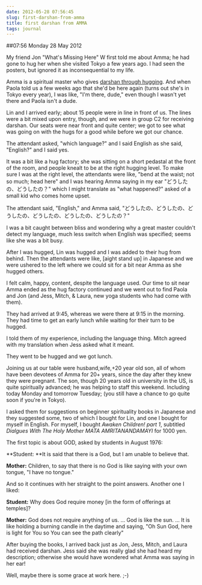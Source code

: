 ```yaml
---
date: 2012-05-28 07:56:45
slug: first-darshan-from-amma
title: first darshan from AMMA
tags: journal
---
```


##07:56 Monday 28 May 2012

My friend Jon "What's Missing Here" W first told me about Amma; he had gone to hug her when she visited Tokyo a few years ago.  I had seen the posters, but ignored it as inconsequential to my life.

 

Amma is a spiritual master who gives [darshan through hugging](http://www.amritapuri.org/amma/who/darshan).  And when Paola told us a few weeks ago that she'd be here again (turns out she's in Tokyo every year), I was like, "I'm there, dude," even though I wasn't yet there and Paola isn't a dude.

 

Lin and I arrived early; about 15 people were in line in front of us.  The lines were a bit mixed upon entry, though, and we were in group C2 for receiving darshan.  Our seats were near front and quite center; we got to see what was going on with the hugs for a good while before we got our chance.

 

The attendant asked, "which language?" and I said English as she said, "English?" and I said yes.

 

It was a bit like a hug factory; she was sitting on a short pedastal at the front of the room, and people knealt to be at the right hugging level.  To make sure I was at the right level, the attendants were like, "bend at the waist; not so much; head here" and I was hearing Amma saying in my ear "どうしたの、どうしたの？" which I might translate as "what happened?" asked of a small kid who comes home upset.

 

The attendant said, "English," and Amma said, "どうしたの、どうしたの、どうしたの、どうしたの、どうしたの、どうしたの？"

 

I was a bit caught between bliss and wondering why a great master couldn't detect my language, much less switch when English was specified; seems like she was a bit busy.

 

After I was hugged, Lin was hugged and I was added to their hug from behind.  Then the attendants were like, [aight stand up] in Japanese and we were ushered to the left where we could sit for a bit near Amma as she hugged others.

 

I felt calm, happy, content, despite the language used.  Our time to sit near Amma ended as the hug factory continued and we went out to find Paola and Jon (and Jess, Mitch, & Laura, new yoga students who had come with them).

 

They had arrived at 9:45, whereas we were there at 9:15 in the morning.  They had time to get an early lunch while waiting for their turn to be hugged.

 

I told them of my experience, including the language thing.  Mitch agreed with my translation when Jess asked what it meant.

 

They went to be hugged and we got lunch.

 

Joining us at our table were husband,wife,+20 year old son, all of whom have been devotees of Amma for 20+ years, since the day after they knew they were pregnant.  The son, though 20 years old in university in the US, is quite spiritually advanced; he was helping to staff this weekend.  Including today Monday and tomorrow Tuesday; (you still have a chance to go quite soon if you're in Tokyo).

 

I asked them for suggestions on beginner spirituality books in Japanese and they suggested some, two of which I bought for Lin, and one I bought for myself in English.  For myself, I bought _Awaken Children! part 1_, subtitled _Dialgues With The Holy Mother MATA AMRITANANDAMAYI_ for 1000 yen.

 

The first topic is about GOD, asked by students in August 1976:

 

**Student: **It is said that there is a God, but I am unable to believe that.

 

**Mother:** Children, to say that there is no God is like saying with your own tongue, "I have no tongue."

 

And so it continues with her straight to the point answers.  Another one I liked:

 

**Student:** Why does God require money [in the form of offerings at temples]?

 

**Mother:** God does not require anything of us. ... God is like the sun. ... It is like holding a burning candle in the daytime and saying, "Oh Sun God, here is light for You so You can see the path clearly"

 

After buying the books, I arrived back just as Jon, Jess, Mitch, and Laura had received darshan. Jess said she was really glad she had heard my description; otherwise she would have wondered what Amma was saying in her ear!

 

Well, maybe there is some grace at work here.  ;-)
